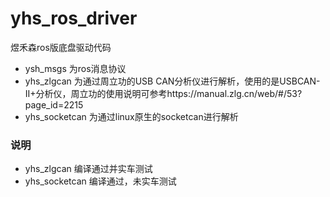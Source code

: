 # yhs_ros_driver
煜禾森ros版底盘驱动代码

- ysh_msgs 为ros消息协议
- yhs_zlgcan 为通过周立功的USB CAN分析仪进行解析，使用的是USBCAN-II+分析仪，周立功的使用说明可参考https://manual.zlg.cn/web/#/53?page_id=2215
- yhs_socketcan 为通过linux原生的socketcan进行解析

### 说明
- yhs_zlgcan 编译通过并实车测试
- yhs_socketcan 编译通过，未实车测试
